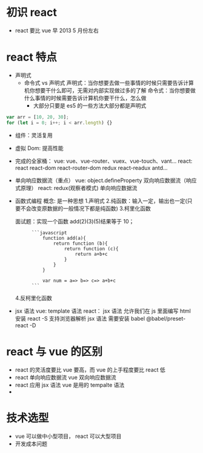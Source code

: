 # 初识 react

- react 要比 vue 早 2013 5 月份左右

# react 特点

- 声明式
  - 命令式 vs 声明式
    声明式：当你想要去做一些事情的时候只需要告诉计算机你想要干什么即可，无需对内部实现做过多的了解
    命令式：当你想要做什么事情的时候需要告诉计算机你要干什么，怎么做
    - 大部分只要是 es5 的一些方法大部分都是声明式

```javascript
var arr = [10, 20, 30];
for (let i = 0; i++; i < arr.length) {}
```

- 组件：灵活复用

- 虚拟 Dom: 提高性能

- 完成的全家桶：
  vue: vue、vue-router、vuex、vue-touch、vant...
  react: react react-dom react-router-dom redux react-readux antd...

- 单向响应数据流（重点）
  vue: object.defineProperty 双向响应数据流（响应式原理）
  react: redux(观察者模式) 单向响应数据流

- 函数式编程
  概念: 是一种思想 1.声明式 2.纯函数：输入一定，输出也一定(只要不会改变原数据的一般情况下都是纯函数) 3.柯里化函数

  面试题：实现一个函数 add(2)(3)(5)结果等于 10；

            ```javascript
                function add(a){
                    return function (b){
                        return function (c){
                            return a+b+c
                        }
                    }
                }

                var num = a=> b=> c=> a+b+c
            ```

  4.反柯里化函数

- jsx 语法
  vue: template 语法
  react： jsx 语法 允许我们在 js 里面编写 html 安装 react -S
  支持浏览器解析 jsx 语法 需要安装 babel @babel/preset-react -D

# react 与 vue 的区别

- react 的灵活度要比 vue 要高，而 vue 的上手程度要比 react 低
- react 单向响应数据流 vue 双向响应数据流
- react 应用 jsx 语法 vue 是用的 tempalte 语法
-

# 技术选型

- vue 可以做中小型项目， react 可以大型项目
- 开发成本问题
